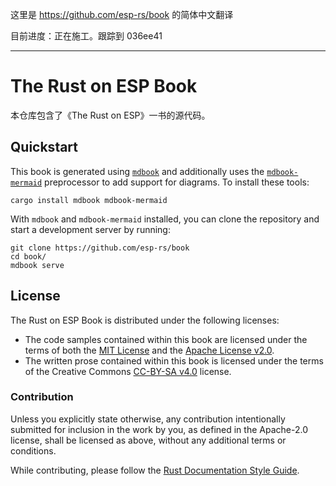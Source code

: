 这里是 https://github.com/esp-rs/book 的简体中文翻译

目前进度：正在施工。跟踪到 036ee41

---

# The Rust on ESP Book

本仓库包含了《The Rust on ESP》一书的源代码。

## Quickstart

This book is generated using [`mdbook`] and additionally uses the [`mdbook-mermaid`] preprocessor to add support for diagrams. To install these tools:

```shell
cargo install mdbook mdbook-mermaid
```

With `mdbook` and `mdbook-mermaid` installed, you can clone the repository and start a development server by running:

```shell
git clone https://github.com/esp-rs/book
cd book/
mdbook serve
```

[`mdbook`]: https://github.com/rust-lang/mdBook
[`mdbook-mermaid`]: https://github.com/badboy/mdbook-mermaid

## License

The Rust on ESP Book is distributed under the following licenses:

- The code samples contained within this book are licensed under the terms of
  both the [MIT License] and the [Apache License v2.0].
- The written prose contained within this book is licensed under the terms of
  the Creative Commons [CC-BY-SA v4.0] license.

[mit license]: ./LICENSE-MIT
[apache license v2.0]: ./LICENSE-APACHE
[cc-by-sa v4.0]: ./LICENSE-CC-BY-SA

### Contribution

Unless you explicitly state otherwise, any contribution intentionally submitted for inclusion in the
work by you, as defined in the Apache-2.0 license, shall be licensed as above, without any
additional terms or conditions.

While contributing, please follow the [Rust Documentation Style Guide](rust-doc-style-guide.md).
